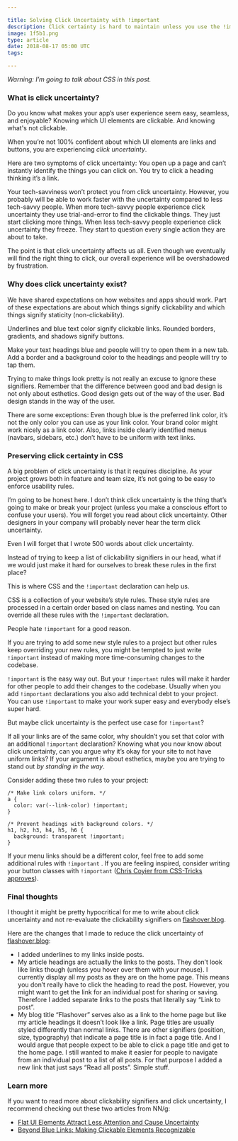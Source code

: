 ```yaml
---

title: Solving Click Uncertainty with !important
description: Click certainty is hard to maintain unless you use the !important declaration
image: 1f5b1.png
type: article
date: 2018-08-17 05:00 UTC
tags:

---
```


*Warning: I’m going to talk about CSS in this post.*

### What is click uncertainty?

Do you know what makes your app’s user experience seem easy, seamless, and enjoyable? Knowing which UI elements are clickable. And knowing what's not clickable.

When you’re not 100% confident about which UI elements are links and buttons, you are experiencing *click uncertainty*.

Here are two symptoms of click uncertainty: You open up a page and can’t instantly identify the things you can click on. You try to click a heading thinking it’s a link.

Your tech-savviness won’t protect you from click uncertainty. However, you probably will be able to work faster with the uncertainty compared to less tech-savvy people. When more tech-savvy people experience click uncertainty they use trial-and-error to find the clickable things. They just start clicking more things. When less tech-savvy people experience click uncertainty they freeze. They start to question every single action they are about to take.

The point is that click uncertainty affects us all. Even though we eventually will find the right thing to click, our overall experience will be overshadowed by frustration.

### Why does click uncertainty exist?

We have shared expectations on how websites and apps should work. Part of these expectations are about which things signify clickability and which things signify staticity (non-clickability).

Underlines and blue text color signify clickable links. Rounded borders, gradients, and shadows signify buttons.

Make your text headings blue and people will try to open them in a new tab. Add a border and a background color to the headings and people will try to tap them.

Trying to make things look pretty is not really an excuse to ignore these signifiers. Remember that the difference between good and bad design is not only about esthetics. Good design gets out of the way of the user. Bad design stands in the way of the user.

There are some exceptions: Even though blue is the preferred link color, it’s not the only color you can use as your link color. Your brand color might work nicely as a link color. Also, links inside clearly identified menus (navbars, sidebars, etc.) don’t have to be uniform with text links.

### Preserving click certainty in CSS

A big problem of click uncertainty is that it requires discipline. As your project grows both in feature and team size, it’s not going to be easy to enforce usability rules.

I’m going to be honest here. I don’t think click uncertainty is the thing that’s going to make or break your project (unless you make a conscious effort to confuse your users). You will forget you read about click uncertainty. Other designers in your company will probably never hear the term click uncertainty.

Even I will forget that I wrote 500 words about click uncertainty.

Instead of trying to keep a list of clickability signifiers in our head, what if we would just make it hard for ourselves to break these rules in the first place?

This is where CSS and the `!important` declaration can help us.

CSS is a collection of your website’s style rules. These style rules are processed in a certain order based on class names and nesting. You can override all these rules with the `!important` declaration.

People hate `!important` for a good reason.

If you are trying to add some new style rules to a project but other rules keep overriding your new rules, you might be tempted to just write `!important` instead of making more time-consuming changes to the codebase.

`!important` is the easy way out. But your `!important` rules will make it harder for other people to add their changes to the codebase. Usually when you add `!important` declarations you also add technical debt to your project. You can use `!important` to make your work super easy and everybody else’s super hard.

But maybe click uncertainty is the perfect use case for `!important`?

If all your links are of the same color, why shouldn’t  you set that color with an additional `!important` declaration? Knowing what you now know about click uncertainty, can you argue why it’s okay for your site to not have uniform links? If your argument is about esthetics, maybe you are trying to stand out *by standing in the way*.

Consider adding these two rules to your project:


    /* Make link colors uniform. */
    a {
      color: var(--link-color) !important;
    }

    /* Prevent headings with background colors. */
    h1, h2, h3, h4, h5, h6 {
      background: transparent !important;
    }

If your menu links should be a different color, feel free to add some additional rules with `!important` . If you are feeling inspired, consider writing your button classes with `!important` ([Chris Coyier from CSS-Tricks approves](https://css-tricks.com/when-using-important-is-the-right-choice/)).

###  Final thoughts

I thought it might be pretty hypocritical for me to write about click uncertainty and not re-evaluate the clickability signifiers on [flashover.blog](http://www.flashover.blog/).

Here are the changes that I made to reduce the click uncertainty of [flashover.blog](http://www.flashover.blog/):

* I added underlines to my links inside posts.
* My article headings are actually the links to the posts. They don’t look like links though (unless you hover over them with your mouse). I currently display all my posts as they are on the home page. This means you don’t really have to click the heading to read the post. However, you might want to get the link for an individual post for sharing or saving. Therefore I added separate links to the posts that literally say “Link to post”.
* My blog title “Flashover” serves also as a link to the home page but like my article headings it doesn’t look like a link. Page titles are usually styled differently than normal links. There are other signifiers (position, size, typography) that indicate a page title is in fact a page title. And I would argue that people expect to be able to click a page title and get to the home page. I still wanted to make it easier for people to navigate from an individual post to a list of all posts. For that purpose I added a new link that just says “Read all posts”. Simple stuff.

### Learn more

If you want to read more about clickability signifiers and click uncertainty, I recommend checking out these two articles from NN/g:

* [Flat UI Elements Attract Less Attention and Cause Uncertainty](https://www.nngroup.com/articles/flat-ui-less-attention-cause-uncertainty/)
* [Beyond Blue Links: Making Clickable Elements Recognizable](https://www.nngroup.com/articles/clickable-elements/)
